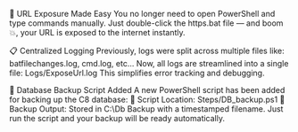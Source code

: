 🚀 URL Exposure Made Easy
You no longer need to open PowerShell and type commands manually.
Just double-click the https.bat file — and boom 💥, your URL is exposed to the internet instantly.

📋 Centralized Logging
Previously, logs were split across multiple files like: batfilechanges.log, cmd.log, etc...
Now, all logs are streamlined into a single file:
Logs/ExposeUrl.log
This simplifies error tracking and debugging.

💾 Database Backup Script Added
A new PowerShell script has been added for backing up the C8 database:
📄 Script Location: Steps/DB_backup.ps1
📁 Backup Output: Stored in C:\Db Backup with a timestamped filename.
Just run the script and your backup will be ready automatically.